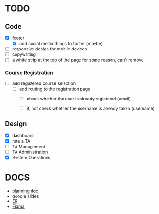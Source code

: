 # TODO

## Code
- [x] footer
    - [x] add social media things to footer (maybe)
- [ ] responsive design for mobile devices
- [ ] copywriting
- [ ] a white strip at the top of the page for some reason, can't remove

### Course Registration 
- [ ] add registered course selection
    - [ ] add routing to the registration page
        - [ ] check whether the user is already registered (email)
        - [ ] if, not check whether the username is already taken (username)


## Design
- [x] dashboard
- [x] rate a TA
- [ ] TA Management
- [ ] TA Administration
- [x] System Operations

# DOCS

- [planning doc](https://mcgill-my.sharepoint.com/:w:/g/personal/nur_bintimohamadsadik_mail_mcgill_ca/ESY3cdeCgVtLjRl1WdhhfBgBYb3rO92CbgFDS-9clCZLpw?e=5Jexdy)
- [google slides](https://docs.google.com/presentation/d/1aegqsms1B1C_IgB6_EZuN5p_FNQB_wY29pr1P1Q2y-g/edit#slide=id.p)
- [ER](https://mcgill-my.sharepoint.com/:w:/g/personal/nur_bintimohamadsadik_mail_mcgill_ca/EdqOfFtiD4VJkolyg710jFIB4DXBHrF9PHViKxRiZFqUaA?e=qiMWeZ)
- [Figma](https://www.figma.com/files/project/53235424/Team-project?fuid=799017918493699497)